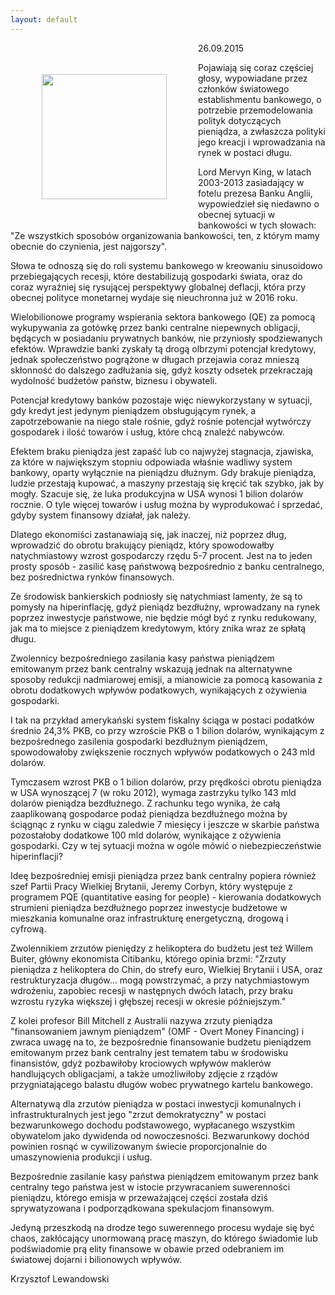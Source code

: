```yaml
---
layout: default
---
```

<img src="{{site.baseurl}}\articles\pictures\465.rurociag.jpg" align="left" hspace="50" vspace="50" width="200"><!--225-->
<p>26.09.2015</p>
<p>Pojawiają się coraz częściej głosy, wypowiadane przez członków światowego establishmentu bankowego, o potrzebie przemodelowania polityk dotyczących pieniądza, a zwłaszcza polityki jego kreacji i wprowadzania na rynek w postaci długu.</p>
<p>Lord Mervyn King, w latach 2003-2013 zasiadający w fotelu prezesa Banku Anglii, wypowiedzieł się niedawno o obecnej sytuacji w bankowości w tych słowach: "Ze wszystkich sposobów organizowania bankowości, ten, z którym mamy obecnie do czynienia, jest najgorszy".</p>
<p>Słowa te odnoszą się do roli systemu bankowego w kreowaniu sinusoidowo przebiegających recesji, które destabilizują gospodarki świata, oraz do coraz wyraźniej się rysującej perspektywy globalnej deflacji, która przy obecnej polityce monetarnej wydaje się nieuchronna już w 2016 roku.</p>
<p>Wielobilionowe programy wspierania sektora bankowego (QE) za pomocą wykupywania za gotówkę przez banki centralne niepewnych obligacji, będących w posiadaniu prywatnych banków, nie przyniosły spodziewanych efektów. Wprawdzie banki zyskały tą drogą olbrzymi potencjał kredytowy, jednak społeczeństwo pogrążone w długach przejawia coraz mnieszą skłonność do dalszego zadłużania się, gdyż koszty odsetek przekraczają wydolność budżetów państw, biznesu i obywateli.</p>
<p>Potencjał kredytowy banków pozostaje więc niewykorzystany w sytuacji, gdy kredyt jest jedynym pieniądzem obsługującym rynek, a zapotrzebowanie na niego stale rośnie, gdyż rośnie potencjał wytwórczy gospodarek i ilość towarów i usług, które chcą znaleźć nabywców.</p>
<p>Efektem braku pieniądza jest zapaść lub co najwyżej stagnacja, zjawiska, za które w największym stopniu odpowiada właśnie wadliwy system bankowy, oparty wyłącznie na pieniądzu dłużnym. Gdy brakuje pieniądza, ludzie przestają kupować, a maszyny przestają się kręcić tak szybko, jak by mogły. Szacuje się, że luka produkcyjna w USA wynosi 1 bilion dolarów rocznie. O tyle więcej towarów i usług można by wyprodukować i sprzedać, gdyby system finansowy działał, jak należy.</p>
<p>Dlatego ekonomiści zastanawiają się, jak inaczej, niż poprzez dług, wprowadzić do obrotu brakujący pieniądz, który spowodowałby natychmiastowy wzrost gospodarczy rzędu 5-7 procent. Jest na to jeden prosty sposób - zasilić kasę państwową bezpośrednio z banku centralnego, bez pośrednictwa rynków finansowych.</p>
<p>Ze środowisk bankierskich podniosły się natychmiast lamenty, że są to pomysły na hiperinflację, gdyż pieniądz bezdłużny, wprowadzany na rynek poprzez inwestycje państwowe, nie będzie mógł być z rynku redukowany, jak ma to miejsce z pieniądzem kredytowym, który znika wraz ze spłatą długu.</p>
<p>Zwolennicy bezpośredniego zasilania kasy państwa pieniądzem emitowanym przez bank centralny wskazują jednak na alternatywne sposoby redukcji nadmiarowej emisji, a mianowicie za pomocą kasowania z obrotu dodatkowych wpływów podatkowych, wynikających z ożywienia gospodarki.</p>
<p>I tak na przykład amerykański system fiskalny ściąga w postaci podatków średnio 24,3% PKB, co przy wzroście PKB o 1 bilion dolarów, wynikającym z bezpośrednego zasilenia gospodarki bezdłużnym pieniądzem, spowodowałoby zwiększenie rocznych wpływów podatkowych o 243 mld dolarów.</p>
<p>Tymczasem wzrost PKB o 1 bilion dolarów, przy prędkości obrotu pieniądza w USA wynoszącej 7 (w roku 2012), wymaga zastrzyku tylko 143 mld dolarów pieniądza bezdłużnego. Z rachunku tego wynika, że całą zaaplikowaną gospodarce podaż pieniądza bezdłużnego można by ściągnąc z rynku w ciągu zaledwie 7 miesięcy i jeszcze w skarbie państwa pozostałoby dodatkowe 100 mld dolarów, wynikające z ożywienia gospodarki. Czy w tej sytuacji można w ogóle mówić o niebezpieczeństwie hiperinflacji?</p>
<p>Ideę bezpośredniej emisji pieniądza przez bank centralny popiera również szef Partii Pracy Wielkiej Brytanii, Jeremy Corbyn, który występuje z programem PQE (quantitative easing for people) - kierowania dodatkowych strumieni pieniądza bezdłużnego poprzez inwestycje budżetowe w mieszkania komunalne oraz infrastrukturę energetyczną, drogową i cyfrową.</p>
<p>Zwolennikiem zrzutów pieniędzy z helikoptera do budżetu jest też Willem Buiter, główny ekonomista Citibanku, którego opinia brzmi: "Zrzuty pieniądza z helikoptera do Chin, do strefy euro, Wielkiej Brytanii i USA, oraz restrukturyzacja długów... mogą powstrzymać, a przy natychmiastowym wdrożeniu, zapobiec recesji w następnych dwóch latach, przy braku wzrostu ryzyka większej i głębszej recesji w okresie późniejszym."</p>
<p>Z kolei profesor Bill Mitchell z Australii nazywa zrzuty pieniądza "finansowaniem jawnym pieniądzem" (OMF - Overt Money Financing) i zwraca uwagę na to, że bezpośrednie finansowanie budżetu pieniądzem emitowanym przez bank centralny jest tematem tabu w środowisku finansistów, gdyż pozbawiłoby krociowych wpływów maklerów handlujących obligacjami, a także umożliwiłoby zdjęcie z rządów przygniatającego balastu długów wobec prywatnego kartelu bankowego.</p>
<p>Alternatywą dla zrzutów pieniądza w postaci inwestycji komunalnych i infrastrukturalnych jest jego "zrzut demokratyczny" w postaci bezwarunkowego dochodu podstawowego, wypłacanego wszystkim obywatelom jako dywidenda od nowoczesności. Bezwarunkowy dochód powinien rosnąć w cywilizowanym świecie proporcjonalnie do umaszynowienia produkcji i usług.</p>
<p>Bezpośrednie zasilanie kasy państwa pieniądzem emitowanym przez bank centralny tego państwa jest w istocie przywracaniem suwerenności pieniądzu, którego emisja w przeważającej części została dziś sprywatyzowana i podporządkowana spekulacjom finansowym.</p>
<p>Jedyną przeszkodą na drodze tego suwerennego procesu wydaje się być chaos, zakłócający unormowaną pracę maszyn, do którego świadomie lub podświadomie prą elity finansowe w obawie przed odebraniem im światowej dojarni i bilionowych wpływów.</p>
<p>Krzysztof Lewandowski</p>